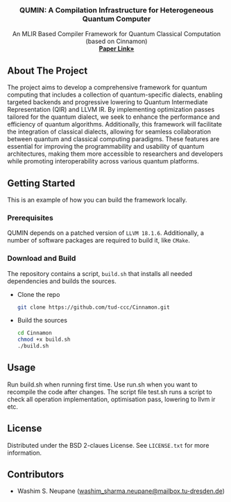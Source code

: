
<br />
<div align="center">
  
  <h3 align="center"> QUMIN: A Compilation Infrastructure for Heterogeneous Quantum Computer </h3>

  <p align="center">
    An MLIR Based Compiler Framework for Quantum Classical Computation (based on Cinnamon)
    <br />
    <a href="https://arxiv.org/abs/2301.07486"><strong>Paper Link»</strong></a>
    <br />
  </p>
</div>

<!-- ABOUT THE PROJECT -->
## About The Project

The project aims to develop a comprehensive framework for quantum computing that includes a collection of quantum-specific dialects, enabling targeted backends and progressive lowering to Quantum Intermediate Representation (QIR) and LLVM IR. By implementing optimization passes tailored for the quantum dialect, we seek to enhance the performance and efficiency of quantum algorithms. Additionally, this framework will facilitate the integration of classical dialects, allowing for seamless collaboration between quantum and classical computing paradigms. These features are essential for improving the programmability and usability of quantum architectures, making them more accessible to researchers and developers while promoting interoperability across various quantum platforms.

<!-- 
### Built With

The CINM framework depends on a patched version of LLVM 18.1.6.
Additionally, a number of software packages are required to build it, like CMake.  -->
<!-- 
* [![MLIR][mlir]][Mlir-url]
* [![CMake][CMake]][React-url] -->

<!-- GETTING STARTED -->
## Getting Started

This is an example of how you can build the framework locally.

### Prerequisites

QUMIN depends on a patched version of `LLVM 18.1.6`.
Additionally, a number of software packages are required to build it, like `CMake`. 

### Download and Build 

The repository contains a script, `build.sh` that installs all needed dependencies and builds the sources.

* Clone the repo
   ```sh
   git clone https://github.com/tud-ccc/Cinnamon.git
   ```
* Build the sources
   ```sh
   cd Cinnamon
   chmod +x build.sh
   ./build.sh
   ```

<!-- USAGE EXAMPLES -->
## Usage
Run build.sh when running first time. 
Use run.sh when you want to recompile the code after changes. 
The script file test.sh runs a script to check all operation implementation, optimisation pass, lowering to llvm ir etc.  

<!-- LICENSE -->
## License
Distributed under the BSD 2-claues License. See `LICENSE.txt` for more information.

<!-- CONTACT -->
## Contributors
- Washim S. Neupane (washim_sharma.neupane@mailbox.tu-dresden.de)

